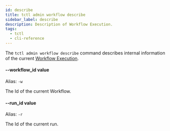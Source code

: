 ```yaml
---
id: describe
title: tctl admin workflow describe
sidebar_label: describe
description: Description of Workflow Execution.
tags:
  - tctl
  - cli-reference
---
```


The `tctl admin workflow describe` command describes internal information of the current [Workflow Execution](/workflows/#workflow-execution).

#### --workflow_id value

Alias: `-w`

The Id of the current Workflow.

#### --run_id value

Alias: `-r`

The Id of the current run.

